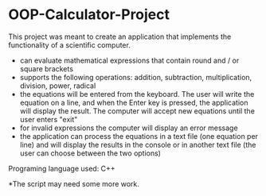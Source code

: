 # OOP-Calculator-Project

This project was meant to create an application that implements the functionality of a scientific computer.
- can evaluate mathematical expressions that contain round and / or square brackets
- supports the following operations: addition, subtraction, multiplication, division, power, radical
- the equations will be entered from the keyboard. The user will write the equation on a line, and when the Enter key is pressed, the application will display the result. The computer will accept new equations until the user enters "exit"
- for invalid expressions the computer will display an error message
- the application can process the equations in a text file (one equation per line) and will display the results in the console or in another text file (the user can choose between the two options)

Programing language used: C++ 

*The script may need some more work.
